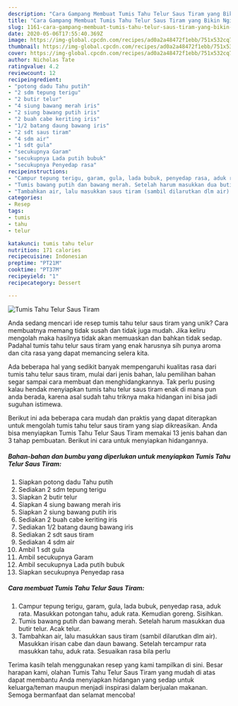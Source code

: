 ```yaml
---
description: "Cara Gampang Membuat Tumis Tahu Telur Saus Tiram yang Bikin Ngiler"
title: "Cara Gampang Membuat Tumis Tahu Telur Saus Tiram yang Bikin Ngiler"
slug: 1161-cara-gampang-membuat-tumis-tahu-telur-saus-tiram-yang-bikin-ngiler
date: 2020-05-06T17:55:40.369Z
image: https://img-global.cpcdn.com/recipes/ad0a2a48472f1ebb/751x532cq70/tumis-tahu-telur-saus-tiram-foto-resep-utama.jpg
thumbnail: https://img-global.cpcdn.com/recipes/ad0a2a48472f1ebb/751x532cq70/tumis-tahu-telur-saus-tiram-foto-resep-utama.jpg
cover: https://img-global.cpcdn.com/recipes/ad0a2a48472f1ebb/751x532cq70/tumis-tahu-telur-saus-tiram-foto-resep-utama.jpg
author: Nicholas Tate
ratingvalue: 4.2
reviewcount: 12
recipeingredient:
- "potong dadu Tahu putih"
- "2 sdm tepung terigu"
- "2 butir telur"
- "4 siung bawang merah iris"
- "2 siung bawang putih iris"
- "2 buah cabe keriting iris"
- "1/2 batang daung bawang iris"
- "2 sdt saus tiram"
- "4 sdm air"
- "1 sdt gula"
- "secukupnya Garam"
- "secukupnya Lada putih bubuk"
- "secukupnya Penyedap rasa"
recipeinstructions:
- "Campur tepung terigu, garam, gula, lada bubuk, penyedap rasa, aduk rata. Masukkan potongan tahu, aduk rata. Kemudian goreng. Sisihkan."
- "Tumis bawang putih dan bawang merah. Setelah harum masukkan dua butir telur. Acak telur."
- "Tambahkan air, lalu masukkan saus tiram (sambil dilarutkan dlm air). Masukkan irisan cabe dan daun bawang. Setelah tercampur rata masukkan tahu, aduk rata. Sesuaikan rasa bila perlu"
categories:
- Resep
tags:
- tumis
- tahu
- telur

katakunci: tumis tahu telur 
nutrition: 171 calories
recipecuisine: Indonesian
preptime: "PT21M"
cooktime: "PT37M"
recipeyield: "1"
recipecategory: Dessert

---
```



![Tumis Tahu Telur Saus Tiram](https://img-global.cpcdn.com/recipes/ad0a2a48472f1ebb/751x532cq70/tumis-tahu-telur-saus-tiram-foto-resep-utama.jpg)

Anda sedang mencari ide resep tumis tahu telur saus tiram yang unik? Cara membuatnya memang tidak susah dan tidak juga mudah. Jika keliru mengolah maka hasilnya tidak akan memuaskan dan bahkan tidak sedap. Padahal tumis tahu telur saus tiram yang enak harusnya sih punya aroma dan cita rasa yang dapat memancing selera kita.



Ada beberapa hal yang sedikit banyak mempengaruhi kualitas rasa dari tumis tahu telur saus tiram, mulai dari jenis bahan, lalu pemilihan bahan segar sampai cara membuat dan menghidangkannya. Tak perlu pusing kalau hendak menyiapkan tumis tahu telur saus tiram enak di mana pun anda berada, karena asal sudah tahu triknya maka hidangan ini bisa jadi suguhan istimewa.


Berikut ini ada beberapa cara mudah dan praktis yang dapat diterapkan untuk mengolah tumis tahu telur saus tiram yang siap dikreasikan. Anda bisa menyiapkan Tumis Tahu Telur Saus Tiram memakai 13 jenis bahan dan 3 tahap pembuatan. Berikut ini cara untuk menyiapkan hidangannya.

<!--inarticleads1-->

##### Bahan-bahan dan bumbu yang diperlukan untuk menyiapkan Tumis Tahu Telur Saus Tiram:

1. Siapkan potong dadu Tahu putih
1. Sediakan 2 sdm tepung terigu
1. Siapkan 2 butir telur
1. Siapkan 4 siung bawang merah iris
1. Siapkan 2 siung bawang putih iris
1. Sediakan 2 buah cabe keriting iris
1. Sediakan 1/2 batang daung bawang iris
1. Sediakan 2 sdt saus tiram
1. Sediakan 4 sdm air
1. Ambil 1 sdt gula
1. Ambil secukupnya Garam
1. Ambil secukupnya Lada putih bubuk
1. Siapkan secukupnya Penyedap rasa




<!--inarticleads2-->

##### Cara membuat Tumis Tahu Telur Saus Tiram:

1. Campur tepung terigu, garam, gula, lada bubuk, penyedap rasa, aduk rata. Masukkan potongan tahu, aduk rata. Kemudian goreng. Sisihkan.
1. Tumis bawang putih dan bawang merah. Setelah harum masukkan dua butir telur. Acak telur.
1. Tambahkan air, lalu masukkan saus tiram (sambil dilarutkan dlm air). Masukkan irisan cabe dan daun bawang. Setelah tercampur rata masukkan tahu, aduk rata. Sesuaikan rasa bila perlu




Terima kasih telah menggunakan resep yang kami tampilkan di sini. Besar harapan kami, olahan Tumis Tahu Telur Saus Tiram yang mudah di atas dapat membantu Anda menyiapkan hidangan yang sedap untuk keluarga/teman maupun menjadi inspirasi dalam berjualan makanan. Semoga bermanfaat dan selamat mencoba!
